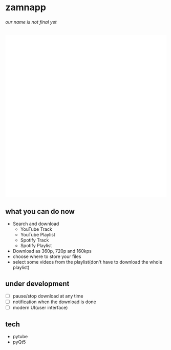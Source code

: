 # zamnapp
###### our name is not final yet
![our logo](/images/zamnapp-logos_white.png)

## what you can do now
- Search and download 
    - YouTube Track
    - YouTube Playlist
    - Spotify Track
    - Spotify Playlist
- Download as 360p, 720p and 160kps
- choose where to store your files
- select some videos from the playlist(don't have to download the whole playlist)

## under development
- [ ] pause/stop download at any time
- [ ] notification when the download is done
- [ ] modern UI(user interface)

## tech
- pytube
- pyQt5
